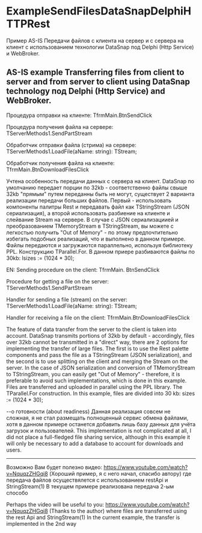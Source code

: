 # ExampleSendFilesDataSnapDelphiHTTPRest

Пример AS-IS 
Передачи файлов с клиента на сервер и с сервера на клиент с использованием технологии DataSnap
под Delphi (Http Service) и WebBroker. 

AS-IS example
Transferring files from client to server and from server to client using DataSnap technology
под Delphi (Http Service) and WebBroker.
------

Процедура отправки на клиенте: 
 TfrmMain.BtnSendClick

Процедура получения файла на сервере: 
TServerMethods1.SendPartStream

Обработчик отправки файла (стрима) на сервере: 
TServerMethods1.LoadFile(aName: string): TStream;


Обработчик получения файла на клиенте: 
TfrmMain.BtnDownloadFilesClick

Учтена особенность передачи данных с сервера на клиент. DataSnap по умолчанию передает порции по 32kb - соответственно файлы свыше 32kb "прямым" путем переданны быть не могут,
существует 2 варианта реализации передачи больших файлов. Первый - использовать компоненты палитры Rest и передавать файл как TStringStream (JSON сериализация), а второй использовать разбиение на клиенте и слейвание Stream на сервере. 
В случае с JSON сериализациией и преобразованием TMemoryStream в TStringStream, вы можете с легкостью получить "Out of Memory" - по этому предпочтительно избегать подобных реализаций, что и выполнено в данном примере. 
Файлы передаются и загружаются параллельно, используя библиотеку PPL. Конструкцию TParallel.For.
В данном приере разбиваются файлы по 30kb:
 lsizes := (1024 * 30);


EN:
Sending procedure on the client:
TfrmMain. BtnSendClick

Procedure for getting a file on the server:
TServerMethods1.SendPartStream

Handler for sending a file (stream) on the server:
TServerMethods1.LoadFile(aName: string): TStream;


Handler for receiving a file on the client:
TfrmMain.BtnDownloadFilesClick

The feature of data transfer from the server to the client is taken into account. DataSnap transmits portions of 32kb by default - accordingly, files over 32kb cannot be transmitted in a "direct" way,
there are 2 options for implementing the transfer of large files. The first is to use the Rest palette components and pass the file as a TStringStream (JSON serialization), and the second is to use splitting on the client and merging the Stream on the server.
In the case of JSON serialization and conversion of TMemoryStream to TStringStream, you can easily get "Out of Memory" - therefore, it is preferable to avoid such implementations, which is done in this example.
Files are transferred and uploaded in parallel using the PPL library. The TParallel.For construction.
In this example, files are divided into 30 kb:
sizes := (1024 * 30);

--о готовности (about readiness)
Данная реализация совсем не сложная, я не стал размещать полноценный сервис обмена файлами, хотя в данном примере останется добавить лишь базу данных для учёта загрузок и пользователей.
This implementation is not complicated at all, I did not place a full-fledged file sharing service, although in this example it will only be necessary to add a database to account for downloads and users.

--- 
Возможно Вам будет полезно видео:
https://www.youtube.com/watch?v=NquqzZHGqi8 (Хороший пример, я с него начал, спасибо автору)
где передача файлов осуществялется с использованием restApi и StringStream(1)
В текущем примере реализована передача 2-ым способо

Perhaps the video will be useful to you:
https://www.youtube.com/watch?v=NquqzZHGqi8 (Thanks to the author)
where files are transferred using the rest Api and StringStream(1)
In the current example, the transfer is implemented in the 2nd way

